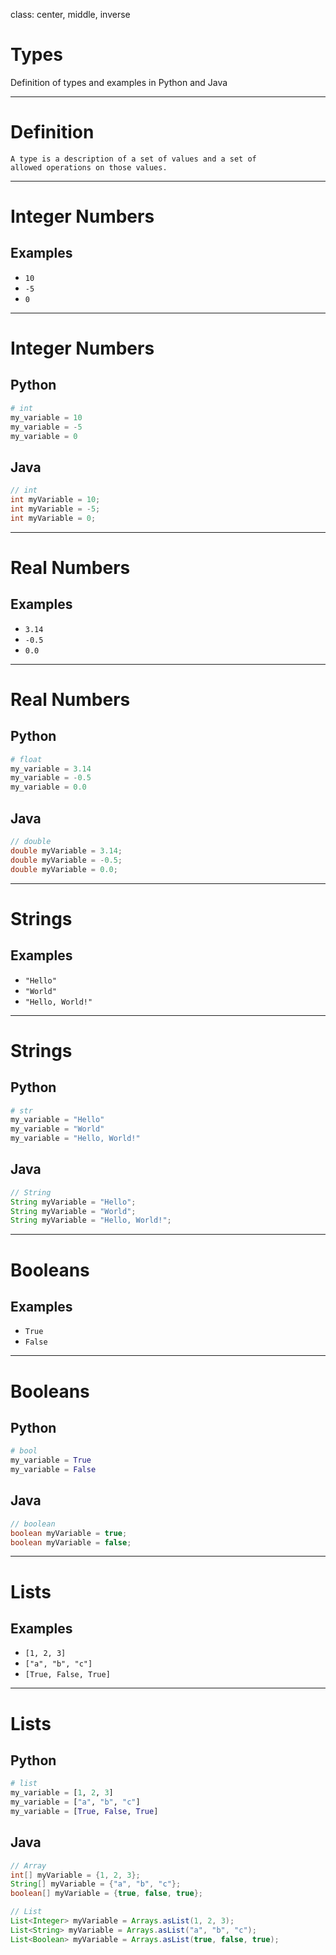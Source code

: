 class: center, middle, inverse

# Types
Definition of types and examples in Python and Java

---


# Definition

```
A type is a description of a set of values and a set of
allowed operations on those values.
```

<div style="page-break-after: always;"></div>

---

# Integer Numbers

## Examples

- `10`
- `-5`
- `0`


---


# Integer Numbers
## Python

```python
# int
my_variable = 10
my_variable = -5
my_variable = 0
```

## Java

```java
// int
int myVariable = 10;
int myVariable = -5;
int myVariable = 0;
```

---

# Real Numbers

## Examples

- `3.14`
- `-0.5`
- `0.0`

---

# Real Numbers

## Python

```python
# float
my_variable = 3.14
my_variable = -0.5
my_variable = 0.0
```

## Java

```java
// double
double myVariable = 3.14;
double myVariable = -0.5;
double myVariable = 0.0;
```

---

# Strings

## Examples

- `"Hello"`
- `"World"`
- `"Hello, World!"`

---

# Strings

## Python

```python
# str
my_variable = "Hello"
my_variable = "World"
my_variable = "Hello, World!"
```

## Java

```java
// String
String myVariable = "Hello";
String myVariable = "World";
String myVariable = "Hello, World!";
```

---

# Booleans

## Examples

- `True`
- `False`

---

# Booleans

## Python

```python
# bool
my_variable = True
my_variable = False
```

## Java

```java
// boolean
boolean myVariable = true;
boolean myVariable = false;
```

---

# Lists

## Examples

- `[1, 2, 3]`
- `["a", "b", "c"]`
- `[True, False, True]`

---

# Lists

## Python

```python
# list
my_variable = [1, 2, 3]
my_variable = ["a", "b", "c"]
my_variable = [True, False, True]
```

## Java

```java
// Array
int[] myVariable = {1, 2, 3};
String[] myVariable = {"a", "b", "c"};
boolean[] myVariable = {true, false, true};

// List
List<Integer> myVariable = Arrays.asList(1, 2, 3);
List<String> myVariable = Arrays.asList("a", "b", "c");
List<Boolean> myVariable = Arrays.asList(true, false, true);
```